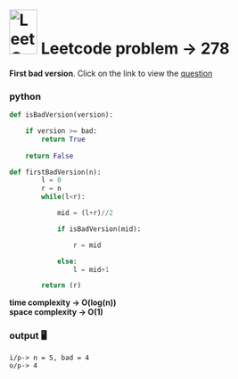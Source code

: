 #  <img src="https://leetcode.com/_next/static/images/logo-ff2b712834cf26bf50a5de58ee27bcef.png" alt="LeetCode Logo" width="50" height="80"> Leetcode problem -> 278
**First bad version**. Click on the link to view the [question](https://leetcode.com/problems/first-bad-version)

### python
```python
def isBadVersion(version):

    if version >= bad:
        return True
    
    return False

def firstBadVersion(n):    
        l = 0
        r = n
        while(l<r):

            mid = (l+r)//2

            if isBadVersion(mid):

                r = mid

            else:
                l = mid+1

        return (r)
```
**time complexity -> O(log(n))**  
**space complexity -> O(1)**  
### output 🖥️
```
i/p-> n = 5, bad = 4
o/p-> 4
```
